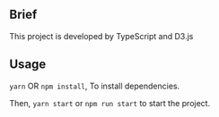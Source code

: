 ## Brief
This project is developed by TypeScript and D3.js

## Usage

`yarn` OR `npm install`, To install dependencies.

Then, `yarn start` or `npm run start` to start the project.
